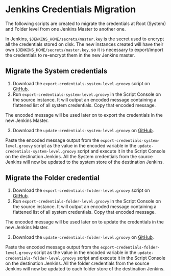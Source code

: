 # Jenkins Credentials Migration

The following scripts are created to migrate the credentials at Root (System) and Folder level from one Jenkins Master to another one.

In Jenkins, `$JENKINS_HOME/secrets/master.key` is the secret used to encrypt all the credentials stored on disk. The new instances created will have their own `$JENKINS_HOME/secrets/master.key`, so it is necessary to export/import the credentials to re-encrypt them in the new Jenkins master.

## Migrate the System credentials

1. Download the `export-credentials-system-level.groovy` script on [GitHub](https://github.com/cloudbees/jenkins-scripts/tree/master/credentials-migration/export-credentials-system-level.groovy).
2. Run `export-credentials-system-level.groovy` in the Script Console on the source instance. It will output an encoded message containing a flattened list of all system credentials. Copy that encoded message.

The encoded message will be used later on to export the credentials in the new Jenkins Master.

3. Download the `update-credentials-system-level.groovy` on [GitHub](https://github.com/cloudbees/jenkins-scripts/tree/master/credentials-migration/update-credentials-system-level.groovy).

Paste the encoded message output from the `export-credentials-system-level.groovy` script as the value in the encoded variable in the `update-credentials-system-level.groovy` script and execute it in the Script Console on the destination Jenkins. All the System credentials from the source Jenkins will now be updated to the system store of the destination Jenkins. 

## Migrate the Folder credential

1. Download the `export-credentials-folder-level.groovy` script on [GitHub](https://github.com/cloudbees/jenkins-scripts/tree/master/credentials-migration/export-credentials-folder-level.groovy).
2. Run `export-credentials-folder-level.groovy` in the Script Console on the source instance. It will output an encoded message containing a flattened list of all system credentials. Copy that encoded message.

The encoded message will be used later on to update the credentials in the new Jenkins Master.

3. Download the `update-credentials-folder-level.groovy` on [GitHub](https://github.com/cloudbees/jenkins-scripts/tree/master/credentials-migration/update-credentials-folder-level.groovy).

Paste the encoded message output from the `export-credentials-folder-level.groovy` script as the value in the encoded variable in the `update-credentials-folder-level.groovy` script and execute it in the Script Console on the destination Jenkins. All the folder credentials from the source Jenkins will now be updated to each folder store of the destination Jenkins.